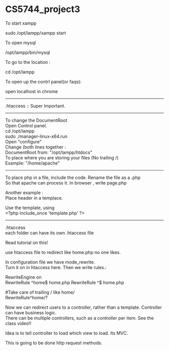 # CS5744_project3

To start xampp  

   sudo /opt/lampp/xampp start

To open mysql     
  
  /opt/lampp/bin/mysql  

To go to the location :   
  
  cd /opt/lampp   

To open up the contrl panel(or faqs):     
  
  open localhost in chrome

-------------------------------


.htaccess :: Super Important.


-------------------------------

To change the DocumentRoot     
Open Control panel.      
cd /opt/lampp     
sudo ./manager-linux-x64.run       
Open "configure"        
Change (both lines together :        
DocumentRoot from: "/opt/lampp/htdocs"       
To place where you are storing your files (No trailing /)         
Example: "/home/apache"          
 

--------------------------------


To place php in a file, include the code. Rename the file as a  .php       
So that apache can process it.
In browser , write page.php      


Another example :       
Place header in a templace.

Use the template, using           
   \<?php include_once 'template.php' ?\>



---------------------------------

.htaccess      
each folder can have its own .htaccess file


   Read tutorial on this!

use htaccess file to redirect like home.php no one likes. 

In configuration file we have mode_rewrite.  
Turn it on in htaccess here. Then we write rules.:

   RewriteEngine on  
   RewriteRule ^home$ home.php 
   RewriteRule ^$ home.php

   #Take care of trailing / like home/       
   RewriteRule^home$/?$

Now we can redirect users to a controller, rather than a template. Controller can have business logic.   
There can be multiple controllers, such as a controller per item.
See the class video!!      

Idea is to tell controller to load which view to load. Its MVC.         

This is going to be done http request methods.


